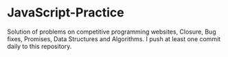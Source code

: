 # JavaScript-Practice
Solution of problems on competitive programming websites, Closure, Bug fixes, Promises, Data Structures and Algorithms. I push at least one commit daily to this repository.
